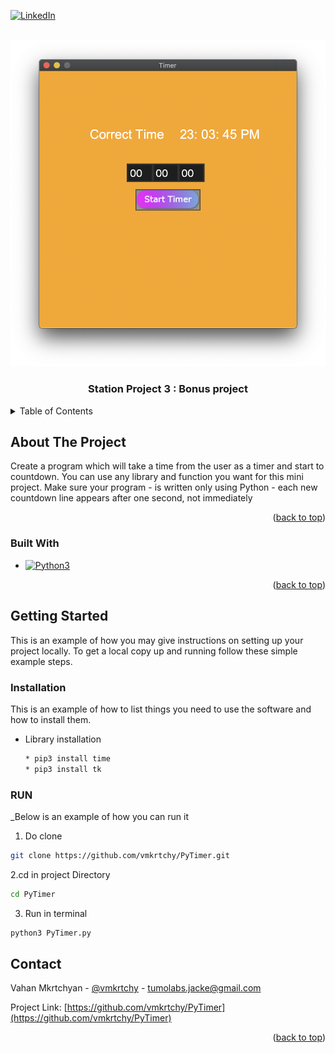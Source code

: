 <a name="readme-top"></a>
[![LinkedIn][linkedin-shield]][linkedin-url]



<!-- PROJECT LOGO -->
<br />
<div align="center">
  <a href="https://github.com/vmkrtchy/Station-Project-2-Craps">
    <img src="https://github.com/vmkrtchy/PyTimer/blob/main/Screen%20Shot%202022-12-14%20at%2011.03.45%20PM.png" alt="Logo" width=auto height=auto>
  </a>

  <h3 align="center">Station Project 3 : Bonus project</h3>


</div>



<!-- TABLE OF CONTENTS -->
<details>
  <summary>Table of Contents</summary>
  <ol>
    <li>
      <a href="#about-the-project">About The Project</a>
      <ul>
        <li><a href="#built-with">Built With</a></li>
      </ul>
    </li>
    <li>
      <a href="#getting-started">Getting Started</a>
      <ul>
        <li><a href="#installation">How To run</a></li>
      </ul>
    </li>
  </ol>
</details>



<!-- ABOUT THE PROJECT -->
## About The Project



Create a program which will take a time from the user as a timer and start to countdown. You can use any library and function you want for this mini project. Make sure your program - is written only using Python - each new countdown line appears after one second, not immediately

<p align="right">(<a href="#readme-top">back to top</a>)</p>




### Built With
* [![Python3][Py]][Next-url]

<p align="right">(<a href="#readme-top">back to top</a>)</p>

<!-- GETTING STARTED -->
## Getting Started

This is an example of how you may give instructions on setting up your project locally.
To get a local copy up and running follow these simple example steps.

### Installation

This is an example of how to list things you need to use the software and how to install them.
* Library installation
  ```sh
  * pip3 install time
  * pip3 install tk
  ```

### RUN

_Below is an example of how you can run it
1. Do clone
```sh
git clone https://github.com/vmkrtchy/PyTimer.git
```
2.cd in project Directory
```sh
cd PyTimer
```
3. Run in terminal
```sh
python3 PyTimer.py
```
<!-- CONTACT -->
## Contact

Vahan Mkrtchyan - [@vmkrtchy](https://www.linkedin.com/in/vmkrtchy/) - tumolabs.jacke@gmail.com

Project Link: [https://github.com/vmkrtchy/PyTimer](https://github.com/vmkrtchy/PyTimer)

<p align="right">(<a href="#readme-top">back to top</a>)</p>







<!-- MARKDOWN LINKS & IMAGES -->

[linkedin-shield]: https://img.shields.io/badge/-LinkedIn-black.svg?style=for-the-badge&logo=linkedin&colorB=555
[linkedin-url]: https://www.linkedin.com/in/vmkrtchy/


[Py]: https://cdn.iconscout.com/icon/free/png-256/python-2752092-2284909.png
[Next-url]: https://www.python.org/


